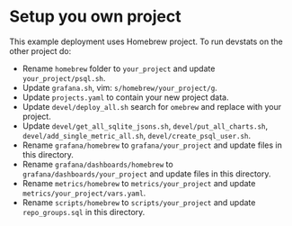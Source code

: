 # Setup you own project

This example deployment uses Homebrew project. To run devstats on the other project do:

- Rename `homebrew` folder to `your_project` and update `your_project/psql.sh`.
- Update `grafana.sh`, vim: `s/homebrew/your_project/g`.
- Update `projects.yaml` to contain your new project data.
- Update `devel/deploy_all.sh` search for `omebrew` and replace with your project.
- Update `devel/get_all_sqlite_jsons.sh`, `devel/put_all_charts.sh`, `devel/add_single_metric_all.sh`, `devel/create_psql_user.sh`.
- Rename `grafana/homebrew` to `grafana/your_project` and update files in this directory.
- Rename `grafana/dashboards/homebrew` to `grafana/dashboards/your_project` and update files in this directory.
- Rename `metrics/homebrew` to `metrics/your_project` and update `metrics/your_project/vars.yaml`.
- Rename `scripts/homebrew` to `scripts/your_project` and update `repo_groups.sql` in this directory.

